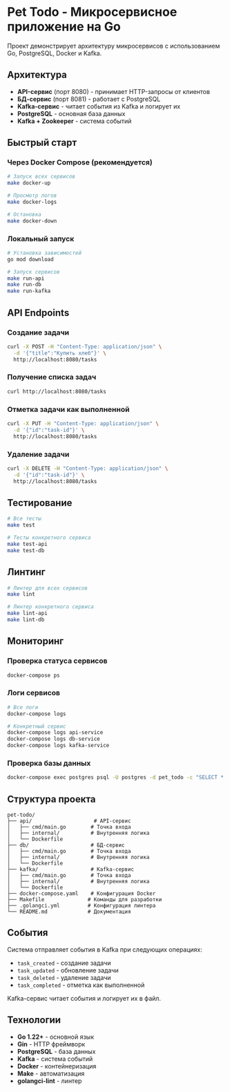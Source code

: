# Pet Todo - Микросервисное приложение на Go

Проект демонстрирует архитектуру микросервисов с использованием Go, PostgreSQL, Docker и Kafka.

##  Архитектура

- **API-сервис** (порт 8080) - принимает HTTP-запросы от клиентов
- **БД-сервис** (порт 8081) - работает с PostgreSQL
- **Kafka-сервис** - читает события из Kafka и логирует их
- **PostgreSQL** - основная база данных
- **Kafka + Zookeeper** - система событий

## Быстрый старт

### Через Docker Compose (рекомендуется)

```bash
# Запуск всех сервисов
make docker-up

# Просмотр логов
make docker-logs

# Остановка
make docker-down
```

### Локальный запуск

```bash
# Установка зависимостей
go mod download

# Запуск сервисов
make run-api
make run-db
make run-kafka
```

## API Endpoints

### Создание задачи
```bash
curl -X POST -H "Content-Type: application/json" \
  -d '{"title":"Купить хлеб"}' \
  http://localhost:8080/tasks
```

### Получение списка задач
```bash
curl http://localhost:8080/tasks
```

### Отметка задачи как выполненной
```bash
curl -X PUT -H "Content-Type: application/json" \
  -d '{"id":"task-id"}' \
  http://localhost:8080/tasks
```

### Удаление задачи
```bash
curl -X DELETE -H "Content-Type: application/json" \
  -d '{"id":"task-id"}' \
  http://localhost:8080/tasks
```

## Тестирование

```bash
# Все тесты
make test

# Тесты конкретного сервиса
make test-api
make test-db
```

## Линтинг

```bash
# Линтер для всех сервисов
make lint

# Линтер конкретного сервиса
make lint-api
make lint-db
```

## Мониторинг

### Проверка статуса сервисов
```bash
docker-compose ps
```

### Логи сервисов
```bash
# Все логи
docker-compose logs

# Конкретный сервис
docker-compose logs api-service
docker-compose logs db-service
docker-compose logs kafka-service
```

### Проверка базы данных
```bash
docker-compose exec postgres psql -U postgres -d pet_todo -c "SELECT * FROM tasks;"
```

## Структура проекта

```
pet-todo/
├── api/                    # API-сервис
│   ├── cmd/main.go        # Точка входа
│   ├── internal/          # Внутренняя логика
│   └── Dockerfile
├── db/                    # БД-сервис
│   ├── cmd/main.go        # Точка входа
│   ├── internal/          # Внутренняя логика
│   └── Dockerfile
├── kafka/                 # Kafka-сервис
│   ├── cmd/main.go        # Точка входа
│   ├── internal/          # Внутренняя логика
│   └── Dockerfile
├── docker-compose.yaml    # Конфигурация Docker
├── Makefile              # Команды для разработки
├── .golangci.yml         # Конфигурация линтера
└── README.md             # Документация
```

## События

Система отправляет события в Kafka при следующих операциях:
- `task_created` - создание задачи
- `task_updated` - обновление задачи
- `task_deleted` - удаление задачи
- `task_completed` - отметка как выполненной

Kafka-сервис читает события и логирует их в файл.

## Технологии

- **Go 1.22+** - основной язык
- **Gin** - HTTP фреймворк
- **PostgreSQL** - база данных
- **Kafka** - система событий
- **Docker** - контейнеризация
- **Make** - автоматизация
- **golangci-lint** - линтер


